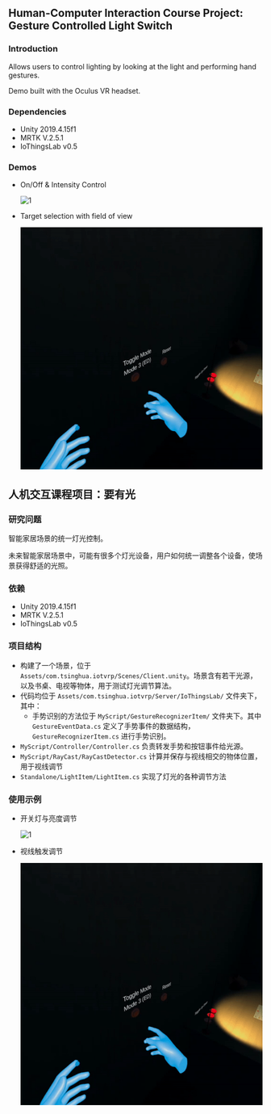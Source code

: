 ## Human-Computer Interaction Course Project: Gesture Controlled Light Switch

### Introduction

Allows users to control lighting by looking at the light and performing hand gestures.

Demo built with the Oculus VR headset.

### Dependencies

- Unity 2019.4.15f1
- MRTK V.2.5.1
- IoThingsLab v0.5

### Demos

- On/Off & Intensity Control

  ![1](README.assets/1.gif)


- Target selection with field of view

  ![2](README.assets/2.gif)
  

## 人机交互课程项目：要有光

### 研究问题

智能家居场景的统一灯光控制。

未来智能家居场景中，可能有很多个灯光设备，用户如何统一调整各个设备，使场景获得舒适的光照。



### 依赖

- Unity 2019.4.15f1
- MRTK V.2.5.1
- IoThingsLab v0.5



### 项目结构

- 构建了一个场景，位于 `Assets/com.tsinghua.iotvrp/Scenes/Client.unity`。场景含有若干光源，以及书桌、电视等物体，用于测试灯光调节算法。
- 代码均位于 `Assets/com.tsinghua.iotvrp/Server/IoThingsLab/` 文件夹下，其中：
  - 手势识别的方法位于 `MyScript/GestureRecognizerItem/` 文件夹下。其中 `GestureEventData.cs` 定义了手势事件的数据结构，`GestureRecognizerItem.cs`  进行手势识别。
- `MyScript/Controller/Controller.cs` 负责转发手势和按钮事件给光源。
- `MyScript/RayCast/RayCastDetector.cs` 计算并保存与视线相交的物体位置，用于视线调节
- `Standalone/LightItem/LightItem.cs` 实现了灯光的各种调节方法





### 使用示例

- 开关灯与亮度调节

  ![1](README.assets/1.gif)



- 视线触发调节

  ![2](README.assets/2.gif)
